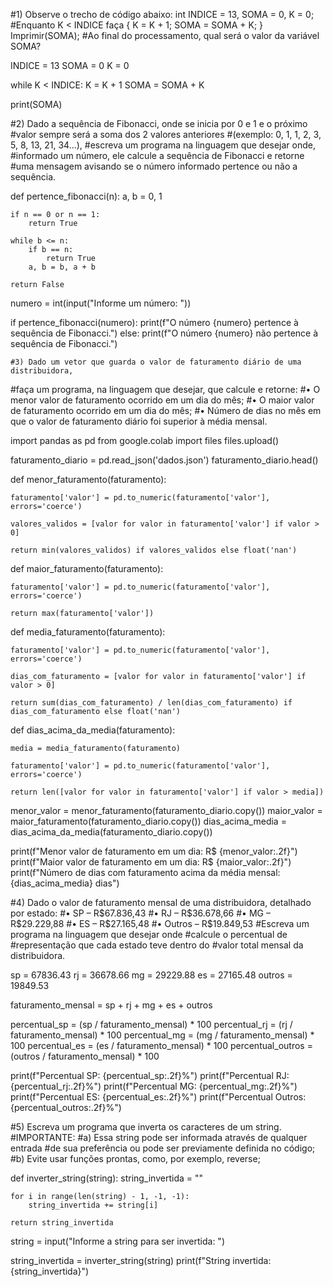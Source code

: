 #1) Observe o trecho de código abaixo: int INDICE = 13, SOMA = 0, K = 0;
#Enquanto K < INDICE faça { K = K + 1; SOMA = SOMA + K; } Imprimir(SOMA); 
#Ao final do processamento, qual será o valor da variável SOMA?

INDICE = 13
SOMA = 0
K = 0

while K < INDICE:
    K = K + 1
    SOMA = SOMA + K

print(SOMA)    


#2) Dado a sequência de Fibonacci, onde se inicia por 0 e 1 e o próximo 
#valor sempre será a soma dos 2 valores anteriores 
#(exemplo: 0, 1, 1, 2, 3, 5, 8, 13, 21, 34...),
#escreva um programa na linguagem que desejar onde, 
#informado um número, ele calcule a sequência de Fibonacci e retorne 
#uma mensagem avisando se o número informado pertence ou não a sequência.

def pertence_fibonacci(n):
    a, b = 0, 1

    if n == 0 or n == 1:
        return True

    while b <= n:
        if b == n:
            return True
        a, b = b, a + b
    
    return False

numero = int(input("Informe um número: "))

if pertence_fibonacci(numero):
    print(f"O número {numero} pertence à sequência de Fibonacci.")
else:
    print(f"O número {numero} não pertence à sequência de Fibonacci.")



    #3) Dado um vetor que guarda o valor de faturamento diário de uma distribuidora, 
#faça um programa, na linguagem que desejar, que calcule e retorne:
#• O menor valor de faturamento ocorrido em um dia do mês;
#• O maior valor de faturamento ocorrido em um dia do mês;
#• Número de dias no mês em que o valor de faturamento diário foi superior à média mensal.

import pandas as pd
from google.colab import files
files.upload()

faturamento_diario = pd.read_json('dados.json')
faturamento_diario.head()

def menor_faturamento(faturamento):
    
    faturamento['valor'] = pd.to_numeric(faturamento['valor'], errors='coerce')
    
    valores_validos = [valor for valor in faturamento['valor'] if valor > 0]  
    
    return min(valores_validos) if valores_validos else float('nan')

def maior_faturamento(faturamento):
    
    faturamento['valor'] = pd.to_numeric(faturamento['valor'], errors='coerce')
    
    return max(faturamento['valor'])


def media_faturamento(faturamento):
    
    faturamento['valor'] = pd.to_numeric(faturamento['valor'], errors='coerce')
    
    dias_com_faturamento = [valor for valor in faturamento['valor'] if valor > 0]
    
    return sum(dias_com_faturamento) / len(dias_com_faturamento) if dias_com_faturamento else float('nan')

def dias_acima_da_media(faturamento):
    
    media = media_faturamento(faturamento)  
    
    faturamento['valor'] = pd.to_numeric(faturamento['valor'], errors='coerce') 
    
    return len([valor for valor in faturamento['valor'] if valor > media]) 

menor_valor = menor_faturamento(faturamento_diario.copy()) 
maior_valor = maior_faturamento(faturamento_diario.copy()) 
dias_acima_media = dias_acima_da_media(faturamento_diario.copy()) 

print(f"Menor valor de faturamento em um dia: R$ {menor_valor:.2f}")
print(f"Maior valor de faturamento em um dia: R$ {maior_valor:.2f}")
print(f"Número de dias com faturamento acima da média mensal: {dias_acima_media} dias")



#4) Dado o valor de faturamento mensal de uma distribuidora, detalhado por estado:
#• SP – R$67.836,43
#• RJ – R$36.678,66
#• MG – R$29.229,88
#• ES – R$27.165,48
#• Outros – R$19.849,53
#Escreva um programa na linguagem que desejar onde 
#calcule o percentual de
#representação que cada estado teve dentro do 
#valor total mensal da distribuidora. 

sp = 67836.43
rj = 36678.66
mg = 29229.88
es = 27165.48
outros = 19849.53

faturamento_mensal = sp + rj + mg + es + outros

percentual_sp = (sp / faturamento_mensal) * 100
percentual_rj = (rj / faturamento_mensal) * 100
percentual_mg = (mg / faturamento_mensal) * 100
percentual_es = (es / faturamento_mensal) * 100
percentual_outros = (outros / faturamento_mensal) * 100

print(f"Percentual SP: {percentual_sp:.2f}%")
print(f"Percentual RJ: {percentual_rj:.2f}%")
print(f"Percentual MG: {percentual_mg:.2f}%")
print(f"Percentual ES: {percentual_es:.2f}%")
print(f"Percentual Outros: {percentual_outros:.2f}%")



#5) Escreva um programa que inverta os caracteres de um string.
#IMPORTANTE:
#a) Essa string pode ser informada através de qualquer entrada 
#de sua preferência ou pode ser previamente definida no código;
#b) Evite usar funções prontas, como, por exemplo, reverse;

def inverter_string(string):
    string_invertida = ""
    
    for i in range(len(string) - 1, -1, -1):
        string_invertida += string[i]
    
    return string_invertida

string = input("Informe a string para ser invertida: ")

string_invertida = inverter_string(string)
print(f"String invertida: {string_invertida}")
